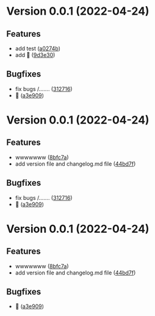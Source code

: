 # Version 0.0.1 (2022-04-24)

## Features
* add test ([a0274b](https://github.com/ObsidianXie/PrivateRemote/commit/a0274b890f7a48988dc26ee362081e3647588d29))
* add 🍱 ([9d3e30](https://github.com/ObsidianXie/PrivateRemote/commit/9d3e30ccb37a54b6400cba0dd0757f9cc5dc0a82))

## Bugfixes
* fix bugs /....... ([312716](https://github.com/ObsidianXie/PrivateRemote/commit/312716a8a62e1773e4c7513cb5aab8c2b0691a8b))
* 🍿 ([a3e909](https://github.com/ObsidianXie/PrivateRemote/commit/a3e9093f105e1340ca9cb00d88bba7b30c49c39d))

# Version 0.0.1 (2022-04-24)

## Features
* wwwwwww ([8bfc7a](https://github.com/ObsidianXie/PrivateRemote/commit/8bfc7a934020de065242a886527fa94ce6d69470))
* add version file and changelog.md file ([44bd7f](https://github.com/ObsidianXie/PrivateRemote/commit/44bd7fc1e4084287b94f5578717fe38fcff04eff))

## Bugfixes
* fix bugs /....... ([312716](https://github.com/ObsidianXie/PrivateRemote/commit/312716a8a62e1773e4c7513cb5aab8c2b0691a8b))
* 🍿 ([a3e909](https://github.com/ObsidianXie/PrivateRemote/commit/a3e9093f105e1340ca9cb00d88bba7b30c49c39d))

# Version 0.0.1 (2022-04-24)

## Features
* wwwwwww ([8bfc7a](https://github.com/ObsidianXie/PrivateRemote/commit/8bfc7a934020de065242a886527fa94ce6d69470))
* add version file and changelog.md file ([44bd7f](https://github.com/ObsidianXie/PrivateRemote/commit/44bd7fc1e4084287b94f5578717fe38fcff04eff))

## Bugfixes
* 🍿 ([a3e909](https://github.com/ObsidianXie/PrivateRemote/commit/a3e9093f105e1340ca9cb00d88bba7b30c49c39d))

